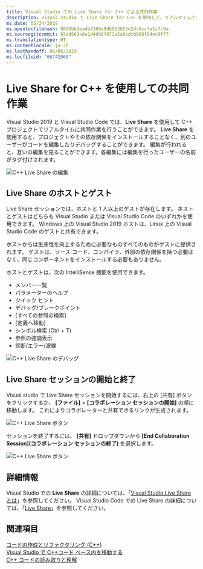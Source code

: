 ```yaml
---
title: Visual Studio での Live Share for C++ による共同作業
description: Visual Studio で Live Share for C++ を使用して、リアルタイムで共同作業とコードの共有を行います。
ms.date: 05/24/2019
ms.openlocfilehash: 8886bb3ea4b7389a9d6953655e2dc6ccfa1c7c9a
ms.sourcegitcommit: 65ed563a8a1d4d90f872a2a6edcb086f84ec9f77
ms.translationtype: HT
ms.contentlocale: ja-JP
ms.lasthandoff: 06/06/2019
ms.locfileid: "66742068"
---
```

# <a name="collaborate-using-live-share-for-c"></a>Live Share for C++ を使用しての共同作業

Visual Studio 2019 と Visual Studio Code では、**Live Share** を使用して C++ プロジェクトでリアルタイムに共同作業を行うことができます。 **Live Share** を使用すると、プロジェクトやその依存関係をインストールすることなく、別のユーザーがコードを編集したりデバッグすることができます。 編集が行われると、互いの編集を見ることができます。各編集には編集を行ったユーザーの名前がタグ付けされます。 

![C&#43;&#43; Live Share の編集](../ide/media/live-share-edit-cpp.png "C++ での Live Share の編集")

## <a name="live-share-host-and-guests"></a>Live Share のホストとゲスト

Live Share セッションでは、ホストと 1 人以上のゲストが存在します。 ホストとゲストはどちらも Visual Studio または Visual Studio Code のいずれかを使用できます。 Windows 上の Visual Studio 2019 ホストは、Linux 上の Visual Studio Code のゲストと共有できます。

ホストからは生産性を向上するために必要なものすべてのものがゲストに提供されます。 ゲストは、ソース コード、コンパイラ、外部の依存関係を持つ必要はなく、同じコンポーネントをインストールする必要もありません。 

ホストとゲストは、次の IntelliSense 機能を使用できます。 

- メンバー一覧
- パラメーターのヘルプ
- クイック ヒント
- デバッグ/ブレークポイント
- [すべての参照の検索]
- [定義へ移動]
- シンボル検索 (Ctrl + T)
- 参照の強調表示
- 診断/エラー/波線

![C&#43;&#43; Live Share のデバッグ](../ide/media/live-share-debug-cpp.png "C++ での Live Share のデバッグ")

## <a name="start-and-end-a-live-share-session"></a>Live Share セッションの開始と終了

Visual studio で Live Share セッションを開始するには、右上の [共有] ボタンをクリックするか、 **[ファイル]**  >  **[コラボレーション セッションの開始]** の順に移動します。 これによりコラボレーターと共有できるリンクが生成されます。

![C&#43;&#43; Live Share ボタン](../ide/media/live-share-button-cpp.png "Live Share ボタン")

セッションを終了するには、 **[共有]** ドロップダウンから **[End Collaboration Session]\(コラボレーション セッションの終了\)** を選択します。

![C&#43;&#43; Live Share ボタン](../ide/media/live-share-end-session-cpp.png "Live Share ボタン")

## <a name="for-more-information"></a>詳細情報

Visual Studio での **Live Share** の詳細については、「[Visual Studio Live Share とは](/visualstudio/liveshare/)」を参照してください。 Visual Studio Code での Live Share の詳細については、「[Live Share](https://marketplace.visualstudio.com/items?itemName=ms-vsliveshare.vsliveshare)」を参照してください。

## <a name="see-also"></a>関連項目

[コードの作成とリファクタリング (C++)](writing-and-refactoring-code-cpp.md)</br>
[Visual Studio で C++コード ベース内を移動する](navigate-code-cpp.md)</br>
[C++ コードの読み取りと理解](read-and-understand-code-cpp.md)</br>